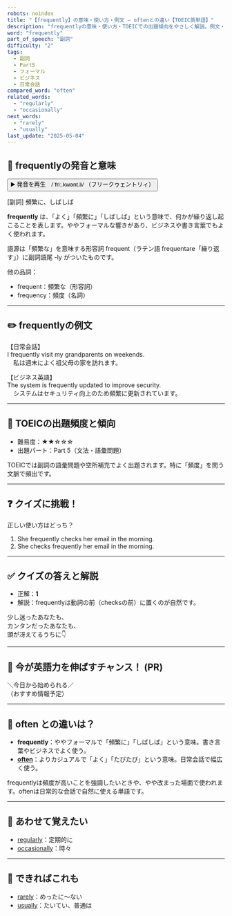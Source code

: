 ```yaml
---
robots: noindex
title: "【frequently】の意味・使い方・例文 ― oftenとの違い【TOEIC英単語】"
description: "frequentlyの意味・使い方・TOEICでの出題傾向をやさしく解説。例文・クイズ付きでoftenとの違いもわかりやすく学べます。"
word: "frequently"
part_of_speech: "副詞"
difficulty: "2"
tags:
  - 副詞
  - Part5
  - フォーマル
  - ビジネス
  - 日常会話
compared_word: "often"
related_words:
  - "regularly"
  - "occasionally"
next_words:
  - "rarely"
  - "usually"
last_update: "2025-05-04"
---
```


## 🔰 frequentlyの発音と意味

<button class="play-audio" onclick="playTTS('frequently')">
  <span class="play-audio-main">
    ▶️ 発音を再生　/ˈfriː.kwənt.li/
  </span>
  <span class="play-audio-sub">
    （フリークゥェントリィ）
  </span>
</button>

[副詞] 頻繁に、しばしば

**frequently** は、「よく」「頻繁に」「しばしば」という意味で、何かが繰り返し起こることを表します。ややフォーマルな響きがあり、ビジネスや書き言葉でもよく使われます。

語源は「頻繁な」を意味する形容詞 frequent（ラテン語 frequentare「繰り返す」）に副詞語尾 -ly がついたものです。

他の品詞：  
- frequent：頻繁な（形容詞）
- frequency：頻度（名詞）

---

## ✏️ frequentlyの例文

【日常会話】  
I frequently visit my grandparents on weekends.  
　私は週末によく祖父母の家を訪れます。

【ビジネス英語】  
The system is frequently updated to improve security.  
　システムはセキュリティ向上のため頻繁に更新されています。

---

## 🎯 TOEICの出題頻度と傾向

- 難易度：★★☆☆☆
- 出題パート：Part 5（文法・語彙問題）

TOEICでは副詞の語彙問題や空所補充でよく出題されます。特に「頻度」を問う文脈で頻出です。

---

## ❓ クイズに挑戦！

正しい使い方はどっち？

1. She frequently checks her email in the morning.  
2. She checks frequently her email in the morning.

---

## ✅ クイズの答えと解説

- 正解：**1**
- 解説：frequentlyは動詞の前（checksの前）に置くのが自然です。

少し迷ったあなたも、  
カンタンだったあなたも、  
頭が冴えてるうちに👇️

---

## 🚀 今が英語力を伸ばすチャンス！ (PR)

<div class="info-center">
＼今日から始められる／<br>  
（おすすめ情報予定）
</div>

---

## 🤔  often との違いは？

- **frequently**：ややフォーマルで「頻繁に」「しばしば」という意味。書き言葉やビジネスでよく使う。
- **[often](/word/often)**：よりカジュアルで「よく」「たびたび」という意味。日常会話で幅広く使う。

frequentlyは頻度が高いことを強調したいときや、やや改まった場面で使われます。oftenは日常的な会話で自然に使える単語です。

---

## 🧩 あわせて覚えたい

- [regularly](/word/regularly)：定期的に
- [occasionally](/word/occasionally)：時々

---

## 📖 できればこれも

- [rarely](/word/rarely)：めったに～ない
- [usually](/word/usually)：たいてい、普通は

<!-- cvid: aid08_bid10 -->
